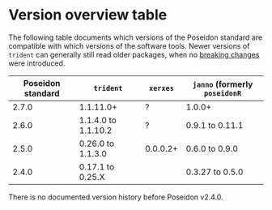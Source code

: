 # Version overview table

The following table documents which versions of the Poseidon standard are compatible with which versions of the software tools. Newer versions of `trident` can generally still read older packages, when no [breaking changes](changelog.md) were introduced.

| Poseidon standard | `trident`           | `xerxes` | `janno` (formerly `poseidonR` |
|-------------------|---------------------|----------|-------------------------------|
| 2.7.0             | 1.1.11.0+           | ?        | 1.0.0+                        |
| 2.6.0             | 1.1.4.0 to 1.1.10.2 | ?        | 0.9.1 to 0.11.1               |
| 2.5.0             | 0.26.0 to 1.1.3.0   | 0.0.0.2+ | 0.6.0 to 0.9.0                |
| 2.4.0             | 0.17.1 to 0.25.X    |          | 0.3.27 to 0.5.0               |

There is no documented version history before Poseidon v2.4.0.
